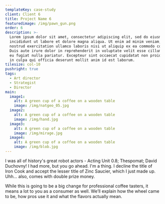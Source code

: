 ```yaml
---
templateKey: case-study
client: Client 6
title: Project Name 6
featuredimage: /img/pawn_gun.png
order: 6
description: >-
  Lorem ipsum dolor sit amet, consectetur adipiscing elit, sed do eiusmod tempor
  incididunt ut labore et dolore magna aliqua. Ut enim ad minim veniam, quis
  nostrud exercitation ullamco laboris nisi ut aliquip ex ea commodo consequat.
  Duis aute irure dolor in reprehenderit in voluptate velit esse cillum dolore
  eu fugiat nulla pariatur. Excepteur sint occaecat cupidatat non proident, sunt
  in culpa qui officia deserunt mollit anim id est laborum.
tilesize: col-10
pushright: true
tags:
  - Art director
  - Strategist
  - Director
main:
  image1:
    alt: A green cup of a coffee on a wooden table
    image: /img/natgeo_05.jpg
  image2:
    alt: A green cup of a coffee on a wooden table
    image: /img/hand.jpg
  image3:
    alt: A green cup of a coffee on a wooden table
    image: /img/mirage.jpg
  image4:
    alt: A green cup of a coffee on a wooden table
    image: /img/blob.jpg
---
```

I was all of history's great robot actors - Acting Unit 0.8; Thespomat; David Duchovny! I had more, but you go ahead. I'm a thing. I decline the title of Iron Cook and accept the lesser title of Zinc Saucier, which I just made up. Uhh… also, comes with double prize money.

While this is going to be a big change for professional coffee tasters, it means a lot to you as a consumer as well. We’ll explain how the wheel came to be, how pros use it and what the flavors actually mean.

